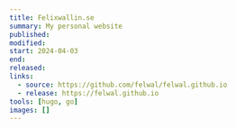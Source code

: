 ```yaml
---
title: Felixwallin.se
summary: My personal website
published:
modified:
start: 2024-04-03
end:
released:
links:
  - source: https://github.com/felwal/felwal.github.io
  - release: https://felwal.github.io
tools: [hugo, go]
images: []
---
```

